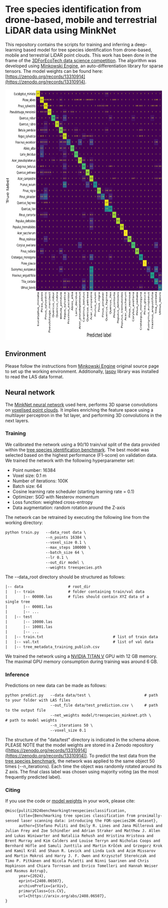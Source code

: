 # Tree species identification from drone-based, mobile and terrestrial LiDAR data using MinkNet

This repository contains the scripts for training and inferring a deep-learning 
based model for tree species identification from drone-based, mobile and terrestrial LiDAR point clouds. This work has been done 
in the frame of the [3DForEcoTech data science competition](https://github.com/stefp/Tr3D_species).
The algorithm was developed using [Minkowski Engine](https://github.com/NVIDIA/MinkowskiEngine), 
an auto-differentiation library for sparse tensors. The model weights can be found here: 
[https://zenodo.org/records/13310914](https://zenodo.org/records/13310914). 

<p align="left"><img width="800" height="800" src="val_CM.png"></p>


## Environment

Please follow the instructions from 
[Minkowski Engine](https://github.com/NVIDIA/MinkowskiEngine) original source page to set up the working environment. 
Additionally, [laspy](https://laspy.readthedocs.io/en/latest/index.html) library 
was installed to read the LAS data format. 

## Neural network

The [MinkNet neural network](https://github.com/nrehush/minknet-tree-species/blob/main/minkowskifcnn.py) 
used here, performs 3D sparse convolutions on 
[voxelised point clouds](https://github.com/nrehush/minknet-tree-species/blob/main/tree_00069.png). It implies enriching 
the feature space using a multilayer perceptron in the 1st layer, 
and performing 3D convolutions in the next layers.

### Training

We calibrated the network using a 90/10 train/val split of the data provided 
within the [tree species identification benchmark](https://github.com/stefp/Tr3D_species). 
The best model was selected based on the highest performance (F1-score) on validation data. 
We trained the network with the following hyperparameter set:

- Point number: 16384
- Voxel size: 0.1 m
- Number of iterations: 100K
- Batch size: 64
- Cosine learning rate scheduler (starting learning rate = 0.1)
- Optimizer: SGD with Nesterov momentum 
- Loss function: weighted cross-entropy
- Data augmentation: random rotation around the Z-axis

The network can be retrained by executing the following line from the working directory:
```
python train.py   --data_root data \
                  --n_points 16384 \
                  --voxel_size 0.1 \
                  --max_steps 100000 \
                  --batch_size 64 \ 
                  --lr 0.1 \
                  --out_dir model \
                  --weights treespecies.pth 
```

The --data_root directory should be structured as follows: 
```
|-- data                    # root_dir
|   |-- train               # folder containing train/val data
|       |-- 00000.las       # files should contain XYZ data of a single tree
|       |-- 00001.las 
|       |-- ...
|   |-- test                
|       |-- 10000.las 
|       |-- 10001.las 
|       |-- ...
|   |-- train.txt                               # list of train data
|   |-- val.txt                                 # list of val data
|   |-- tree_metadata_training_publish.csv        
```

We trained the network using a [NVIDIA TITAN V](https://www.nvidia.com/en-us/titan/titan-v/) 
GPU with 12 GB memory. The maximal GPU memory consumption during training was around 6 GB.  

### Inference 

Predictions on new data can be made as follows: 
```
python predict.py   --data data/test \                        # path to your folder with LAS files
                    --out_file data/test_prediction.csv \     # path to the output file
                    --net_weights model/treespecies_minknet.pth \     # path to model weights
                    --n_iterations 50 \ 
                    --voxel_size 0.1 
```
The structure of the "data/test" directory is indicated in the schema above. PLEASE NOTE that the 
model weights are stored in a Zenodo repository ([https://zenodo.org/records/13310914](https://zenodo.org/records/13310914)). 
To predict the test data from the [tree species benchmark](https://github.com/stefp/Tr3D_species), the network was applied to the same object 50 times (--n_iterations). Each time 
the object was randomly rotated around its Z axis. The final class label was chosen 
using majority voting (as the most frequently predicted label).

### Citing
If you use the code or [model weights](https://zenodo.org/records/13310914) in your work, please cite: 
```
@misc{puliti2024benchmarkingtreespeciesclassification,
      title={Benchmarking tree species classification from proximally-sensed laser scanning data: introducing the FOR-species20K dataset}, 
      author={Stefano Puliti and Emily R. Lines and Jana Müllerová and Julian Frey and Zoe Schindler and Adrian Straker and Matthew J. Allen and Lukas Winiwarter and Nataliia Rehush and Hristina Hristova and Brent Murray and Kim Calders and Louise Terryn and Nicholas Coops and Bernhard Höfle and Samuli Junttila and Martin Krůček and Grzegorz Krok and Kamil Král and Shaun R. Levick and Linda Luck and Azim Missarov and Martin Mokroš and Harry J. F. Owen and Krzysztof Stereńczak and Timo P. Pitkänen and Nicola Puletti and Ninni Saarinen and Chris Hopkinson and Chiara Torresan and Enrico Tomelleri and Hannah Weiser and Rasmus Astrup},
      year={2024},
      eprint={2408.06507},
      archivePrefix={arXiv},
      primaryClass={cs.CV},
      url={https://arxiv.org/abs/2408.06507}, 
}
```
